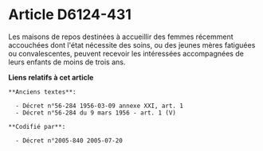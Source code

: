 # Article D6124-431

Les maisons de repos destinées à accueillir des femmes récemment accouchées dont l'état nécessite des soins, ou des jeunes
mères fatiguées ou convalescentes, peuvent recevoir les intéressées accompagnées de leurs enfants de moins de trois ans.

**Liens relatifs à cet article**

	**Anciens textes**:

	  - Décret n°56-284 1956-03-09 annexe XXI, art. 1
	  - Décret n°56-284 du 9 mars 1956 - art. 1 (V)

	**Codifié par**:

	  - Décret n°2005-840 2005-07-20
